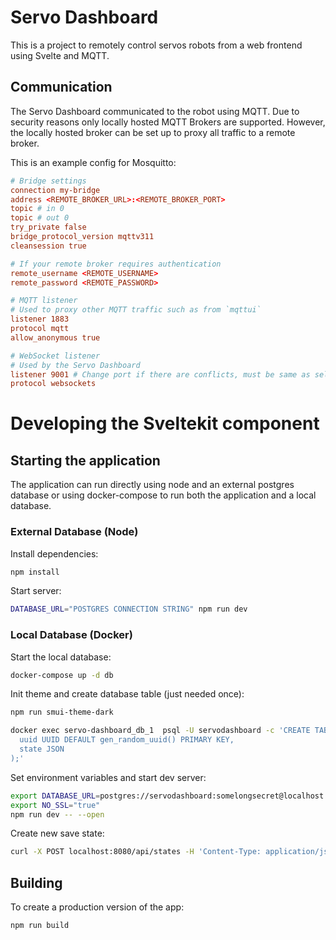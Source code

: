 # Servo Dashboard

This is a project to remotely control servos robots from a web frontend using Svelte and MQTT.


## Communication
The Servo Dashboard communicated to the robot using MQTT.
Due to security reasons only locally hosted MQTT Brokers are supported.
However, the locally hosted broker can be set up to proxy all traffic to a remote broker.

This is an example config for Mosquitto:
```conf
# Bridge settings
connection my-bridge
address <REMOTE_BROKER_URL>:<REMOTE_BROKER_PORT>
topic # in 0
topic # out 0
try_private false
bridge_protocol_version mqttv311
cleansession true

# If your remote broker requires authentication
remote_username <REMOTE_USERNAME>
remote_password <REMOTE_PASSWORD>

# MQTT listener
# Used to proxy other MQTT traffic such as from `mqttui`
listener 1883
protocol mqtt
allow_anonymous true

# WebSocket listener
# Used by the Servo Dashboard
listener 9001 # Change port if there are conflicts, must be same as selected in Servo Dashboard.
protocol websockets

```

# Developing the Sveltekit component

## Starting the application

The application can run directly using node and an external postgres database or using docker-compose to run both the application and a local database.

### External Database (Node)

Install dependencies:

```bash
npm install
```

Start server:

```bash
DATABASE_URL="POSTGRES CONNECTION STRING" npm run dev
```

### Local Database (Docker)

Start the local database:

```bash
docker-compose up -d db
```

Init theme and create database table (just needed once):

```bash
npm run smui-theme-dark

docker exec servo-dashboard_db_1  psql -U servodashboard -c 'CREATE TABLE states (
  uuid UUID DEFAULT gen_random_uuid() PRIMARY KEY,
  state JSON
);'
```

Set environment variables and start dev server:

```bash
export DATABASE_URL=postgres://servodashboard:somelongsecret@localhost:5432
export NO_SSL="true"
npm run dev -- --open
```

Create new save state:

```bash
curl -X POST localhost:8080/api/states -H 'Content-Type: application/json' -d '{"name": "","deadzones": [],"servos": [],"skidsteers": [],"macros": [],"swapButton": -1}'
```

## Building

To create a production version of the app:

```bash
npm run build
```

